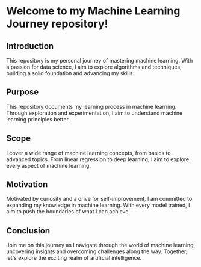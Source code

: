 # Welcome to my Machine Learning Journey repository!

## Introduction

This repository is my personal journey of mastering machine learning. With a passion for data science, I aim to explore algorithms and techniques, building a solid foundation and advancing my skills.

## Purpose

This repository documents my learning process in machine learning. Through exploration and experimentation, I aim to understand machine learning principles better.

## Scope

I cover a wide range of machine learning concepts, from basics to advanced topics. From linear regression to deep learning, I aim to explore every aspect of machine learning.

## Motivation

Motivated by curiosity and a drive for self-improvement, I am committed to expanding my knowledge in machine learning. With every model trained, I aim to push the boundaries of what I can achieve.

## Conclusion

Join me on this journey as I navigate through the world of machine learning, uncovering insights and overcoming challenges along the way. Together, let's explore the exciting realm of artificial intelligence.
